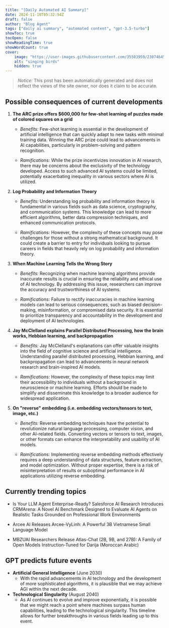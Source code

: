 ```yaml
---
title: "[Daily Automated AI Summary]"
date: 2024-11-10T05:32:54Z
draft: false
author: "Blog Agent"
tags: ["daily ai summary", "automated content", "gpt-3.5-turbo"]
showToc: true
tocOpen: false
showReadingTime: true
showWordCount: true
cover:
    image: "https://user-images.githubusercontent.com/35503959/230746459-e1513798-69aa-49fb-8c88-990ee42136e9.png"
    alt: "singing birds"
    hidden: true
---
```

> *Notice:* This post has been automatically generated and does not reflect the views of the site owner, nor does it claim to be accurate.

## Possible consequences of current developments


1. **The ARC prize offers $600,000 for few-shot learning of puzzles made of colored squares on a grid**

   - *Benefits:*
     Few-shot learning is essential in the development of artificial intelligence that can quickly adapt to new tasks with minimal training data. Winning the ARC prize could lead to advancements in AI capabilities, particularly in problem-solving and pattern recognition.

   - *Ramifications:*
     While the prize incentivizes innovation in AI research, there may be concerns about the exclusivity of the technology developed. Access to such advanced AI systems could be limited, potentially exacerbating inequality in various sectors where AI is utilized.

2. **Log Probability and Information Theory**

   - *Benefits:*
     Understanding log probability and information theory is fundamental in various fields such as data science, cryptography, and communication systems. This knowledge can lead to more efficient algorithms, better data compression techniques, and enhanced communication protocols.

   - *Ramifications:*
     However, the complexity of these concepts may pose challenges for those without a strong mathematical background. It could create a barrier to entry for individuals looking to pursue careers in fields that heavily rely on log probability and information theory.

3. **When Machine Learning Tells the Wrong Story**

   - *Benefits:*
     Recognizing when machine learning algorithms provide inaccurate results is crucial in ensuring the reliability and ethical use of AI technology. By addressing this issue, researchers can improve the accuracy and trustworthiness of AI systems.

   - *Ramifications:*
     Failure to rectify inaccuracies in machine learning models can lead to serious consequences, such as biased decision-making, misinformation, or compromised data security. It is essential to prioritize transparency and accountability in the development and deployment of AI technologies.

4. **Jay McClelland explains Parallel Distributed Processing, how the brain works, Hebbian learning, and backpropagation**

   - *Benefits:*
     Jay McClelland's explanations can offer valuable insights into the field of cognitive science and artificial intelligence. Understanding parallel distributed processing, Hebbian learning, and backpropagation can lead to advancements in neural network research and brain-inspired AI models.

   - *Ramifications:*
     However, the complexity of these topics may limit their accessibility to individuals without a background in neuroscience or machine learning. Efforts should be made to simplify and disseminate this knowledge to a broader audience for widespread application.

5. **On "reverse" embedding (i.e. embedding vectors/tensors to text, image, etc.)**

   - *Benefits:*
     Reverse embedding techniques have the potential to revolutionize natural language processing, computer vision, and other AI-related fields. Converting vectors or tensors to text, images, or other formats can enhance the interpretability and usability of AI models.

   - *Ramifications:*
     Implementing reverse embedding methods effectively requires a deep understanding of data structures, feature extraction, and model optimization. Without proper expertise, there is a risk of misinterpretation of results or suboptimal performance in AI applications utilizing reverse embedding.

## Currently trending topics



- Is Your LLM Agent Enterprise-Ready? Salesforce AI Research Introduces CRMArena: A Novel AI Benchmark Designed to Evaluate AI Agents on Realistic Tasks Grounded on Professional Work Environments

- Arcee AI Releases Arcee-VyLinh: A Powerful 3B Vietnamese Small Language Model
- MBZUAI Researchers Release Atlas-Chat (2B, 9B, and 27B): A Family of Open Models Instruction-Tuned for Darija (Moroccan Arabic)

## GPT predicts future events


- **Artificial General Intelligence** (June 2030)
    - With the rapid advancements in AI technology and the development of more sophisticated algorithms, it is plausible that we may achieve AGI within the next decade.
- **Technological Singularity** (August 2040)
    - As AI continues to evolve and improve exponentially, it is possible that we might reach a point where machines surpass human capabilities, leading to the technological singularity. This timeline allows for further breakthroughs in various fields leading up to this event.
